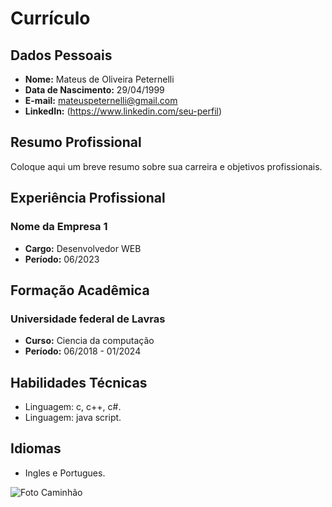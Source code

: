 # **Currículo**

## **Dados Pessoais**
- **Nome:** Mateus de Oliveira Peternelli
- **Data de Nascimento:** 29/04/1999
- **E-mail:** mateuspeternelli@gmail.com
- **LinkedIn:** (https://www.linkedin.com/seu-perfil)

## **Resumo Profissional**
Coloque aqui um breve resumo sobre sua carreira e objetivos profissionais.

## **Experiência Profissional**
### **Nome da Empresa 1**
- **Cargo:** Desenvolvedor WEB
- **Período:** 06/2023 

## **Formação Acadêmica**
### **Universidade federal de Lavras**
- **Curso:** Ciencia da computação
- **Período:** 06/2018 - 01/2024

## **Habilidades Técnicas**
- Linguagem: c, c++, c#.
- Linguagem: java script.

## **Idiomas**
- Ingles e Portugues.

![Foto Caminhão](https://www.google.com/url?sa=i&url=https%3A%2F%2Fautoesporte.globo.com%2Fonibus-e-caminhoes%2Fnoticia%2F2020%2F09%2Fmercedes-benz-apresenta-conceito-de-caminhao-a-hidrogenio-e-promete-que-ele-estara-nas-ruas-em-2023.ghtml&psig=AOvVaw3ZdTEj9HMDH26wJX9kNTs1&ust=1696299023060000&source=images&cd=vfe&opi=89978449&ved=2ahUKEwj01fG2pNaBAxW1upUCHXSnAcgQjRx6BAgAEA0)